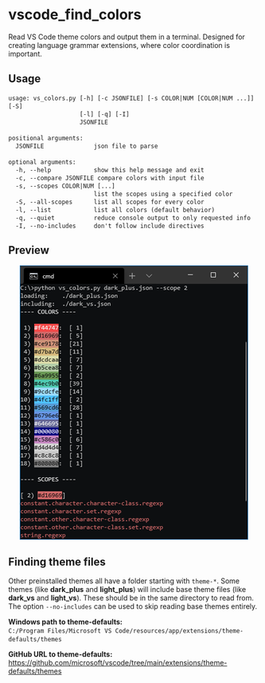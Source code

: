 # vscode\_find\_colors
Read VS Code theme colors and output them in a terminal. Designed for creating language grammar extensions, where color coordination is important.


## Usage

```
usage: vs_colors.py [-h] [-c JSONFILE] [-s COLOR|NUM [COLOR|NUM ...]] [-S]
                    [-l] [-q] [-I]
                    JSONFILE

positional arguments:
  JSONFILE              json file to parse

optional arguments:
  -h, --help            show this help message and exit
  -c, --compare JSONFILE compare colors with input file
  -s, --scopes COLOR|NUM [...]
                        list the scopes using a specified color
  -S, --all-scopes      list all scopes for every color
  -l, --list            list all colors (default behavior)
  -q, --quiet           reduce console output to only requested info
  -I, --no-includes     don't follow include directives
```

## Preview

<p align="center"><img src="./preview.png"></p>


## Finding theme files

Other preinstalled themes all have a folder starting with `theme-*`. Some themes (like **dark\_plus** and **light\_plus**) will include base theme files (like **dark\_vs** and **light\_vs**). These should be in the same directory to read from. The option `--no-includes` can be used to skip reading base themes entirely.

**Windows path to theme-defaults:**<br> `C:/Program Files/Microsoft VS Code/resources/app/extensions/theme-defaults/themes`

**GitHub URL to theme-defaults:**<br> https://github.com/microsoft/vscode/tree/main/extensions/theme-defaults/themes
